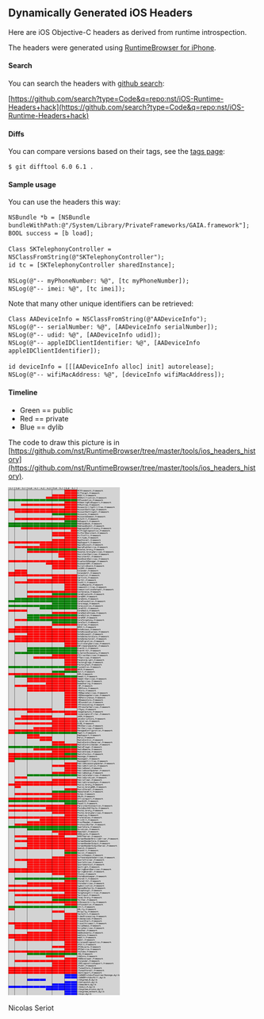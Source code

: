 ## Dynamically Generated iOS Headers

Here are iOS Objective-C headers as derived from runtime introspection.

The headers were generated using [RuntimeBrowser for iPhone](https://github.com/nst/RuntimeBrowser/).

#### Search

You can search the headers with [github search](https://github.com/search):

[https://github.com/search?type=Code&q=repo:nst/iOS-Runtime-Headers+hack](https://github.com/search?type=Code&q=repo:nst/iOS-Runtime-Headers+hack)

#### Diffs

You can compare versions based on their tags, see the [tags page](https://github.com/nst/iOS-Runtime-Headers/tags):

    $ git difftool 6.0 6.1 .

#### Sample usage

You can use the headers this way:

    NSBundle *b = [NSBundle bundleWithPath:@"/System/Library/PrivateFrameworks/GAIA.framework"];
    BOOL success = [b load];
    
    Class SKTelephonyController = NSClassFromString(@"SKTelephonyController");
    id tc = [SKTelephonyController sharedInstance];
    
    NSLog(@"-- myPhoneNumber: %@", [tc myPhoneNumber]);
    NSLog(@"-- imei: %@", [tc imei]);
    
Note that many other unique identifiers can be retrieved:

    Class AADeviceInfo = NSClassFromString(@"AADeviceInfo");
    NSLog(@"-- serialNumber: %@", [AADeviceInfo serialNumber]);
    NSLog(@"-- udid: %@", [AADeviceInfo udid]);
    NSLog(@"-- appleIDClientIdentifier: %@", [AADeviceInfo appleIDClientIdentifier]);

    id deviceInfo = [[[AADeviceInfo alloc] init] autorelease];
    NSLog(@"-- wifiMacAddress: %@", [deviceInfo wifiMacAddress]);

#### Timeline

- Green == public
- Red == private
- Blue == dylib

The code to draw this picture is in [https://github.com/nst/RuntimeBrowser/tree/master/tools/ios_headers_history](https://github.com/nst/RuntimeBrowser/tree/master/tools/ios_headers_history).

![iOS Frameworks](ios_frameworks.png)

Nicolas Seriot